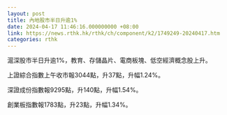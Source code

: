```yaml
---
layout: post
title: 內地股市半日升逾1%
date: 2024-04-17 11:46:16.000000000 +08:00
link: https://news.rthk.hk/rthk/ch/component/k2/1749249-20240417.htm
categories: rthk
---
```


滬深股市半日升逾1%，教育、存儲晶片、電商板塊、低空經濟概念股上升。

上證綜合指數上午收市報3044點，升37點，升幅1.24%。

深證成份指數報9295點，升140點，升幅1.54%。

創業板指數報1783點，升23點，升幅1.34%。

